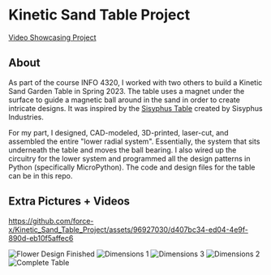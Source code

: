 # Kinetic Sand Table Project

[Video Showcasing Project](https://youtu.be/nE8-jg9E_zc)

## About

As part of the course INFO 4320, I worked with two others to build a Kinetic Sand Garden Table in Spring 2023. The table uses a magnet under the surface to guide a magnetic ball around in the sand in order to create intricate designs. It was inspired by the [Sisyphus Table](https://www.youtube.com/watch?v=oGynRqnkYXw) created by Sisyphus Industries.

For my part, I designed, CAD-modeled, 3D-printed, laser-cut, and assembled the entire "lower radial system". Essentially, the system that sits underneath the table and moves the ball bearing. I also wired up the circuitry for the lower system and programmed all the design patterns in Python (specifically MicroPython). The code and design files for the table can be in this repo.

## Extra Pictures + Videos

https://github.com/force-x/Kinetic_Sand_Table_Project/assets/96927030/d407bc34-ed04-4e9f-890d-eb10f5affec6

![Flower Design Finished](https://github.com/force-x/Kinetic_Sand_Table_Project/assets/96927030/095ec461-a946-4221-83a7-f8d11d3ca062)
![Dimensions 1](https://github.com/force-x/Kinetic_Sand_Table_Project/assets/96927030/24034e0e-d8b7-420f-8c5b-763359f99bae)
![Dimensions 3](https://github.com/force-x/Kinetic_Sand_Table_Project/assets/96927030/626d47ca-ce08-43d5-bcea-91de1900cd24)
![Dimensions 2](https://github.com/force-x/Kinetic_Sand_Table_Project/assets/96927030/d9fb8795-8e6d-4d5f-83e3-de67d72ac44e)
![Complete Table](https://github.com/force-x/Kinetic_Sand_Table_Project/assets/96927030/d5cb1826-0777-4006-acfd-5a075d491ae1)
